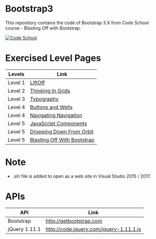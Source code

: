 # Bootstrap3
This repository contains the code of Bootstrap 3.X from Code School course - Blasting Off with Bootstrap.

[![Code School](https://www.codeschool.com/assets/logos/logo-code-school-ps-af6d2dac2b8f78566e48a0e451a9233894464e64927376b87d88402aebb76803.svg)](https://www.codeschool.com/courses/shaping-up-with-angular-js)

# Exercised Level Pages

| Levels  | Link |
| ------ | ------ |
| Level 1 | [LiftOff](https://iavinashvarma.github.io/Bootstrap3/UI/Level1/LiftOff.html) |
| Level 2 | [Thinking In Grids](https://iavinashvarma.github.io/Bootstrap3/UI/Level2/ThinkingInGrids.html) |
| Level 3 | [Typography](https://iavinashvarma.github.io/Bootstrap3/UI/Level3/Typography.html) |
| Level 4 | [Buttons and Wells](https://iavinashvarma.github.io/Bootstrap3/UI/Level4/Typography.html) |
| Level 4 | [Navigating Navigation](https://iavinashvarma.github.io/Bootstrap3/UI/Level4/NavigatingNavigation.html) |
| Level 5 | [JavaScript Components](https://iavinashvarma.github.io/Bootstrap3/UI/Level5/JavaScriptComponents.html) |
| Level 5 | [Dropping Down From Orbit](https://iavinashvarma.github.io/Bootstrap3/UI/Level5/DroppingDownFromOrbit.html) |
| Level 5 | [Blasting Off With Bootstrap](https://iavinashvarma.github.io/Bootstrap3/UI/Level5/BlastingOffWithBootstrap.html) |

# Note
  - .sln file is added to open as a web site in Visual Studio 2015 / 2017.

# APIs

| API  | Link |
| ------ | ------ |
| Bootstrap | http://getbootstrap.com |
| jQuery 1.11.1 | http://code.jquery.com/jquery-1.11.1.js |
